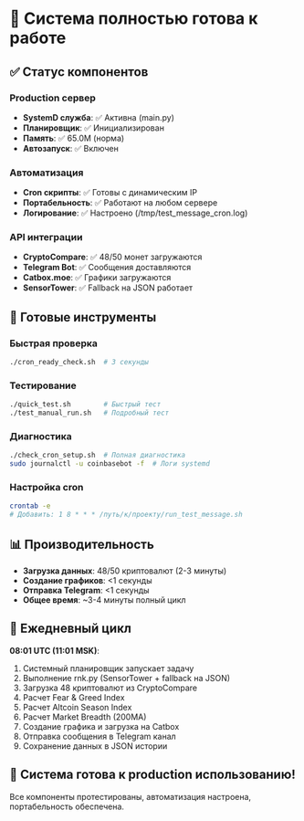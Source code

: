 # 🎉 Система полностью готова к работе

## ✅ Статус компонентов

### Production сервер
- **SystemD служба**: ✅ Активна (main.py)
- **Планировщик**: ✅ Инициализирован 
- **Память**: ✅ 65.0M (норма)
- **Автозапуск**: ✅ Включен

### Автоматизация
- **Cron скрипты**: ✅ Готовы с динамическим IP
- **Портабельность**: ✅ Работают на любом сервере
- **Логирование**: ✅ Настроено (/tmp/test_message_cron.log)

### API интеграции
- **CryptoCompare**: ✅ 48/50 монет загружаются
- **Telegram Bot**: ✅ Сообщения доставляются
- **Catbox.moe**: ✅ Графики загружаются
- **SensorTower**: ✅ Fallback на JSON работает

## 🚀 Готовые инструменты

### Быстрая проверка
```bash
./cron_ready_check.sh  # 3 секунды
```

### Тестирование  
```bash
./quick_test.sh        # Быстрый тест
./test_manual_run.sh   # Подробный тест
```

### Диагностика
```bash
./check_cron_setup.sh  # Полная диагностика
sudo journalctl -u coinbasebot -f  # Логи systemd
```

### Настройка cron
```bash
crontab -e
# Добавить: 1 8 * * * /путь/к/проекту/run_test_message.sh
```

## 📊 Производительность

- **Загрузка данных**: 48/50 криптовалют (2-3 минуты)
- **Создание графиков**: <1 секунды  
- **Отправка Telegram**: <1 секунды
- **Общее время**: ~3-4 минуты полный цикл

## 🔄 Ежедневный цикл

**08:01 UTC (11:01 MSK)**:
1. Системный планировщик запускает задачу
2. Выполнение rnk.py (SensorTower + fallback на JSON)
3. Загрузка 48 криптовалют из CryptoCompare
4. Расчет Fear & Greed Index
5. Расчет Altcoin Season Index  
6. Расчет Market Breadth (200MA)
7. Создание графика и загрузка на Catbox
8. Отправка сообщения в Telegram канал
9. Сохранение данных в JSON истории

## 🎯 Система готова к production использованию!

Все компоненты протестированы, автоматизация настроена, портабельность обеспечена.